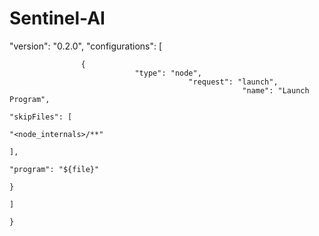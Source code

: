 # Sentinel-AI
"version": "0.2.0",
    "configurations": [
            


                    {
                                "type": "node",
                                            "request": "launch",
                                                        "name": "Launch Program",
                                                                    "skipFiles": [
                                                                                    "<node_internals>/**"
                                                                                                ],
                                                                                                            "program": "${file}"
                                                                                                                    }
                                                                                                                        ]
                                                                                                                        }